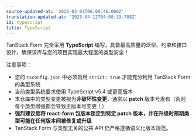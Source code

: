 ```yaml
---
source-updated-at: '2025-03-01T06:06:46.000Z'
translation-updated-at: '2025-04-12T04:08:19.788Z'
id: typescript
title: TypeScript
---
```


TanStack Form 完全采用 **TypeScript** 编写，具备最高质量的泛型、约束和接口设计，确保该库与您的项目实现最大程度的类型安全！

注意事项：

- 您的 `tsconfig.json` 中必须启用 `strict: true` 才能充分利用 TanStack Form 的类型系统
- 当前类型系统要求使用 TypeScript v5.4 或更高版本
- 本仓库中的类型变更被视为**非破坏性变更**，通常以 **patch** 版本号发布（否则每个类型增强都会导致主版本号变更！）
- **强烈建议您将 react-form 包版本锁定到特定 patch 版本，并在升级时预期类型可能在任何版本间被修复或升级**
- TanStack Form 与类型无关的公共 API 仍严格遵循语义化版本规范。
